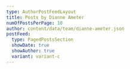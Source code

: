 ```yaml
---
type: AuthorPostFeedLayout
title: Posts by Dianne Ameter
numOfPostsPerPage: 10
author: content/data/team/dianne-ameter.json
postFeed:
  type: PagedPostsSection
  showDate: true
  showAuthor: true
  variant: variant-c
---
```

